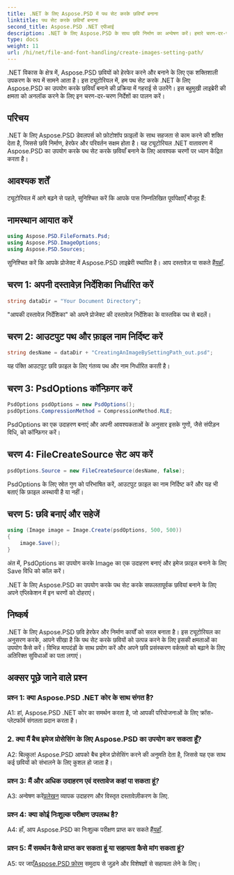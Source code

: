 ```yaml
---
title: .NET के लिए Aspose.PSD में पथ सेट करके छवियाँ बनाना
linktitle: पथ सेट करके छवियाँ बनाना
second_title: Aspose.PSD .NET एपीआई
description: .NET के लिए Aspose.PSD के साथ छवि निर्माण का अन्वेषण करें। हमारे चरण-दर-चरण गाइड का पालन करें और इस शक्तिशाली लाइब्रेरी की क्षमता को उजागर करें।
type: docs
weight: 11
url: /hi/net/file-and-font-handling/create-images-setting-path/
---
```

.NET विकास के क्षेत्र में, Aspose.PSD छवियों को हेरफेर करने और बनाने के लिए एक शक्तिशाली उपकरण के रूप में सामने आता है। इस ट्यूटोरियल में, हम पथ सेट करके .NET के लिए Aspose.PSD का उपयोग करके छवियाँ बनाने की प्रक्रिया में गहराई से उतरेंगे। इस बहुमुखी लाइब्रेरी की क्षमता को अनलॉक करने के लिए इन चरण-दर-चरण निर्देशों का पालन करें।

## परिचय

.NET के लिए Aspose.PSD डेवलपर्स को फ़ोटोशॉप फ़ाइलों के साथ सहजता से काम करने की शक्ति देता है, जिससे छवि निर्माण, हेरफेर और परिवर्तन सक्षम होता है। यह ट्यूटोरियल .NET वातावरण में Aspose.PSD का उपयोग करके पथ सेट करके छवियाँ बनाने के लिए आवश्यक चरणों पर ध्यान केंद्रित करता है।

## आवश्यक शर्तें

ट्यूटोरियल में आगे बढ़ने से पहले, सुनिश्चित करें कि आपके पास निम्नलिखित पूर्वापेक्षाएँ मौजूद हैं:

## नामस्थान आयात करें

```csharp
using Aspose.PSD.FileFormats.Psd;
using Aspose.PSD.ImageOptions;
using Aspose.PSD.Sources;
```

सुनिश्चित करें कि आपके प्रोजेक्ट में Aspose.PSD लाइब्रेरी स्थापित है। आप दस्तावेज़ पा सकते हैं[यहाँ](https://reference.aspose.com/psd/net/).

## चरण 1: अपनी दस्तावेज़ निर्देशिका निर्धारित करें

```csharp
string dataDir = "Your Document Directory";
```

"आपकी दस्तावेज़ निर्देशिका" को अपने प्रोजेक्ट की दस्तावेज़ निर्देशिका के वास्तविक पथ से बदलें।

## चरण 2: आउटपुट पथ और फ़ाइल नाम निर्दिष्ट करें

```csharp
string desName = dataDir + "CreatingAnImageBySettingPath_out.psd";
```

यह पंक्ति आउटपुट छवि फ़ाइल के लिए गंतव्य पथ और नाम निर्धारित करती है।

## चरण 3: PsdOptions कॉन्फ़िगर करें

```csharp
PsdOptions psdOptions = new PsdOptions();
psdOptions.CompressionMethod = CompressionMethod.RLE;
```

PsdOptions का एक उदाहरण बनाएं और अपनी आवश्यकताओं के अनुसार इसके गुणों, जैसे संपीड़न विधि, को कॉन्फ़िगर करें।

## चरण 4: FileCreateSource सेट अप करें

```csharp
psdOptions.Source = new FileCreateSource(desName, false);
```

PsdOptions के लिए स्रोत गुण को परिभाषित करें, आउटपुट फ़ाइल का नाम निर्दिष्ट करें और यह भी बताएं कि फ़ाइल अस्थायी है या नहीं।

## चरण 5: छवि बनाएं और सहेजें

```csharp
using (Image image = Image.Create(psdOptions, 500, 500))
{
    image.Save();
}
```

अंत में, PsdOptions का उपयोग करके Image का एक उदाहरण बनाएं और इमेज फ़ाइल बनाने के लिए Save विधि को कॉल करें।

.NET के लिए Aspose.PSD का उपयोग करके पथ सेट करके सफलतापूर्वक छवियां बनाने के लिए अपने एप्लिकेशन में इन चरणों को दोहराएं।

## निष्कर्ष

.NET के लिए Aspose.PSD छवि हेरफेर और निर्माण कार्यों को सरल बनाता है। इस ट्यूटोरियल का अनुसरण करके, आपने सीखा है कि पथ सेट करके छवियों को उत्पन्न करने के लिए इसकी क्षमताओं का उपयोग कैसे करें। विभिन्न मापदंडों के साथ प्रयोग करें और अपने छवि प्रसंस्करण वर्कफ़्लो को बढ़ाने के लिए अतिरिक्त सुविधाओं का पता लगाएं।

## अक्सर पूछे जाने वाले प्रश्न

### प्रश्न 1: क्या Aspose.PSD .NET कोर के साथ संगत है?

A1: हां, Aspose.PSD .NET कोर का समर्थन करता है, जो आपकी परियोजनाओं के लिए क्रॉस-प्लेटफॉर्म संगतता प्रदान करता है।

### 2. क्या मैं बैच इमेज प्रोसेसिंग के लिए Aspose.PSD का उपयोग कर सकता हूँ?

A2: बिल्कुल! Aspose.PSD आपको बैच इमेज प्रोसेसिंग करने की अनुमति देता है, जिससे यह एक साथ कई छवियों को संभालने के लिए कुशल हो जाता है।

### प्रश्न 3: मैं और अधिक उदाहरण एवं दस्तावेज कहां पा सकता हूं?

 A3: अन्वेषण करें[प्रलेखन](https://reference.aspose.com/psd/net/) व्यापक उदाहरण और विस्तृत दस्तावेज़ीकरण के लिए.

### प्रश्न 4: क्या कोई निःशुल्क परीक्षण उपलब्ध है?

 A4: हाँ, आप Aspose.PSD का निःशुल्क परीक्षण प्राप्त कर सकते हैं[यहाँ](https://releases.aspose.com/).

### प्रश्न 5: मैं समर्थन कैसे प्राप्त कर सकता हूं या सहायता कैसे मांग सकता हूं?

 A5: पर जाएँ[Aspose.PSD फ़ोरम](https://forum.aspose.com/c/psd/34) समुदाय से जुड़ने और विशेषज्ञों से सहायता लेने के लिए।